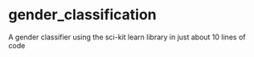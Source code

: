 # gender_classification
A gender classifier using the sci-kit learn library in just about 10 lines of code
